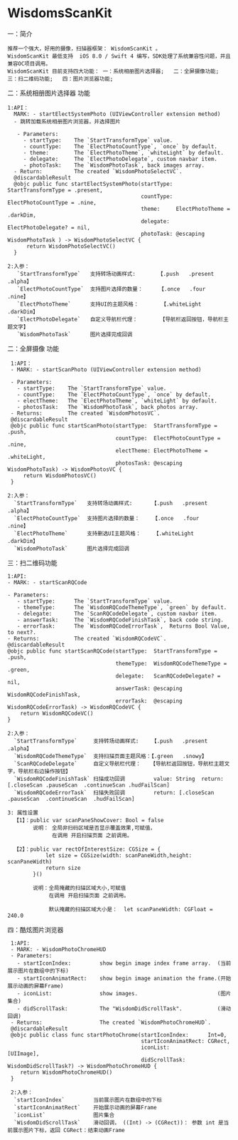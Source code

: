 # WisdomsScanKit

   一：简介
   
    推荐一个强大，好用的摄像，扫描器框架： WisdomScanKit 。
    WisdomScanKit 最低支持  iOS 8.0 / Swift 4 编写，SDK处理了系统兼容性问题，并且兼容OC项目调用。
    WisdomScanKit 目前支持四大功能： 一：系统相册图片选择器;   二：全屏摄像功能;   三：扫二维码功能;   四：图片浏览器功能;
        
  二：系统相册图片选择器 功能
  
    1:API：
      MARK: - startElectSystemPhoto (UIViewController extension method) 
      - 跳转加载系统相册图片浏览器，并选择图片
      
       - Parameters:
         - startType:    The `StartTransformType` value.                
         - countType:    The `ElectPhotoCountType`, `once` by default.  
         - theme:        The `ElectPhotoTheme`, `whiteLight` by default.
         - delegate:     The `ElectPhotoDelegate`, custom navbar item.
         - photoTask:    The `WisdomPhotoTask`, back images array.                     
      - Return:          The created `WisdomPhotoSelectVC`.
      @discardableResult
      @objc public func startElectSystemPhoto(startType: StartTransformType = .present,
                                              countType: ElectPhotoCountType = .nine,
                                              theme:     ElectPhotoTheme = .darkDim,
                                              delegate:  ElectPhotoDelegate? = nil,
                                              photoTask: @escaping WisdomPhotoTask ) -> WisdomPhotoSelectVC {
          return WisdomPhotoSelectVC()
      }

    2:入参：
       `StartTransformType`   支持转场动画样式:       【.push   .present   .alpha】
       `ElectPhotoCountType`  支持图片选择的数量：     【.once   .four      .nine】
       `ElectPhotoTheme`      支持UI的主题风格：       【.whiteLight    .darkDim】
       `ElectPhotoDelegate`   自定义导航栏代理：       【导航栏返回按钮，导航栏主题文字】
       `WisdomPhotoTask`      图片选择完成回调
       
   二：全屏摄像 功能
   
     1:API：
     - MARK: - startScanPhoto (UIViewController extension method) 

     - Parameters:
       - startType:    The `StartTransformType` value.                  
       - countType:    The `ElectPhotoCountType`, `once` by default.    
       - electTheme:   The `ElectPhotoTheme`, `whiteLight` by default.  
       - photosTask:   The `WisdomPhotoTask`, back photos array.        
     - Returns:        The created `WisdomPhotosVC`.
     @discardableResult
     @objc public func startScanPhoto(startType:  StartTransformType = .push,
                                      countType:  ElectPhotoCountType = .nine,
                                      electTheme: ElectPhotoTheme = .whiteLight,
                                      photosTask: @escaping WisdomPhotoTask) -> WisdomPhotosVC {
         return WisdomPhotosVC()
     }

    2:入参：
      `StartTransformType`   支持转场动画样式:      【.push   .present   .alpha】
      `ElectPhotoCountType`  支持图片选择的数量：    【.once   .four      .nine】
      `ElectPhotoTheme`      支持删选UI主题风格：    【.whiteLight     .darkDim】
      `WisdomPhotoTask`      图片选择完成回调

  三：扫二维码功能
    
    1:API:
    - MARK: - startScanRQCode
    
    - Parameters:
       - startType:      The `StartTransformType` value.               
       - themeType:      The `WisdomRQCodeThemeType`, `green` by default.
       - delegate:       The `ScanRQCodeDelegate`, custom navbar item.
       - answerTask:     The `WisdomRQCodeFinishTask`, back code string.  
       - errorTask:      The `WisdomRQCodeErrorTask`,  Returns Bool Value, to next?.             
    - Returns:           The created `WisdomRQCodeVC`.
    @discardableResult
    @objc public func startScanRQCode(startType:  StartTransformType = .push,
                                      themeType:  WisdomRQCodeThemeType = .green,
                                      delegate:   ScanRQCodeDelegate? = nil,
                                      answerTask: @escaping WisdomRQCodeFinishTask,
                                      errorTask:  @escaping WisdomRQCodeErrorTask) -> WisdomRQCodeVC {
        return WisdomRQCodeVC()
    }

    2:入参：
      `StartTransformType`     支持转场动画样式:    【.push   .present   .alpha】
      `WisdomRQCodeThemeType`  支持扫描页面主题风格：【.green   .snowy】
      `ScanRQCodeDelegate`     自定义导航栏代理：   【导航栏返回按钮，导航栏主题文字，导航栏右边操作按钮】
      `WisdomRQCodeFinishTask` 扫描成功回调         value: String  return: [.closeScan .pauseScan  .continueScan .hudFailScan]
      `WisdomRQCodeErrorTask`  扫描失败回调         return: [.closeScan .pauseScan  .continueScan  .hudFailScan]
  
    3: 属性设置
      【1】：public var scanPaneShowCover: Bool = false
            说明： 全局非扫码区域是否显示覆盖效果,可赋值，
                  在调用 开启扫描页面 之前调用。
      
      【2】：public var rectOfInterestSize: CGSize = {
                let size = CGSize(width: scanPaneWidth,height: scanPaneWidth)
                return size
            }()

            说明：全局掩藏的扫描区域大小,可赋值
                 在调用 开启扫描页面 之前调用。
                 
                 默认掩藏的扫描区域大小是：  let scanPaneWidth: CGFloat = 240.0
                 

  四：酷炫图片浏览器
  
     1:API:
     - MARK: - WisdomPhotoChromeHUD
     - Parameters:
       - startIconIndex:         show begin image index frame array.  (当前展示图片在数组中的下标)
       - startIconAnimatRect:    show begin image animation the frame.(开始展示动画的屏幕Frame)
       - iconList:               show images.                         (图片集合)
       - didScrollTask:          The "WisdomDidScrollTask".           (滑动回调)
     - Returns:                  The created `WisdomPhotoChromeHUD`.
     @discardableResult
     @objc public class func startPhotoChrome(startIconIndex:      Int=0,
                                              startIconAnimatRect: CGRect,
                                              iconList:            [UIImage],
                                              didScrollTask:       WisdomDidScrollTask?) -> WisdomPhotoChromeHUD {
        return WisdomPhotoChromeHUD()
     }
     
     2:入参：
      `startIconIndex`         当前展示图片在数组中的下标
      `startIconAnimatRect`    开始展示动画的屏幕Frame
      `iconList`               图片集合
      `WisdomDidScrollTask`    滑动回调， ((Int) -> (CGRect))： 参数 int 是当前展示图片下标，返回 CGRect：结束动画Frame
 
    
       
